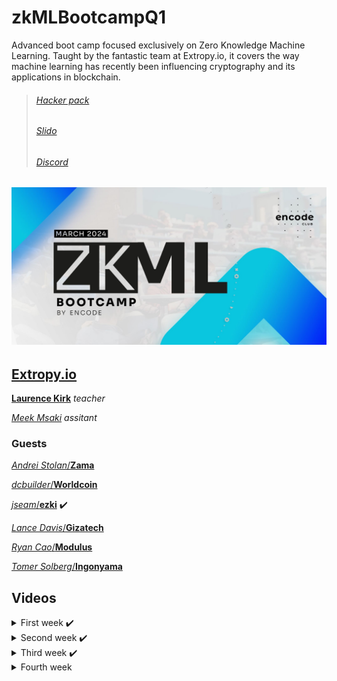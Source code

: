 # zkMLBootcampQ1

Advanced boot camp focused exclusively on Zero Knowledge Machine Learning. Taught by the fantastic team at Extropy.io, it covers the way machine learning has recently been influencing cryptography and its applications in blockchain.

> ###### [Hacker pack](https://encodeclub.notion.site/zkML-Bootcamp-Q1-2024-56797105136243a5b60d0cd509a13bf6)
>
> ###### [Slido](https://app.sli.do/event/erR9KGe8wQgsocRxxmpdjw)
>
> ###### [Discord](https://discord.gg/encodeclub)

## ![ZK](./img/ZK-ML_boot_banner_01.jpg)

## [Extropy.io](https://www.linkedin.com/company/extropy-io-ltd/)

[**Laurence Kirk**](https://www.linkedin.com/in/extropylaurence/) _teacher_

[_Meek Msaki_](https://www.linkedin.com/in/msaki/) _assitant_

### Guests

[_Andrei Stolan_/**Zama**](https://www.linkedin.com/in/andreistoian/)

[_dcbuilder_/**Worldcoin**](https://twitter.com/DCbuild3r)

[_jseam_/**ezki**](https://www.linkedin.com/in/jason-m-6147221/) ✔️

[_Lance Davis_/**Gizatech**](https://www.linkedin.com/in/lancendavis/)

[_Ryan Cao_/**Modulus**](https://www.linkedin.com/in/ryan-cao/)

[_Tomer Solberg_/**Ingonyama**](https://www.linkedin.com/in/tomer-solberg-a319a03/)

## Videos

<details>
<summary>First week ✔️</summary>

> [class 1](./class1)
> > 25 Mar [Fundamentals of ZKP and ML](https://youtu.be/1gkTFRL_asc)

> [class 2](./class2)
> > 26 Mar [Introduction to ML](https://youtu.be/y_Nl5PF8vX0)

> [class 3](./class3)
> > 27 Mar [Intro to zkML/Use cases](https://youtu.be/SnYBN3y3mp4)

> [class 4](./class4)
> > 28 Mar [EZKL workshop](https://youtu.be/2FWQvj4-3aw)

</details>
<details>
<summary>Second week ✔️</summary>

> [class 5](./class5)
> > 2 Apr [zkML timeline and challenges](https://youtu.be/6MXqRw7LLys)

> [class 6](./class6)
> > 3 Apr [zkSNARK process, commitment schemnes](https://youtu.be/reDs49uMvSA)

> [class 7](./class7)
> > 4 Apr [Modulus workshop](https://youtu.be/pjmNCduaYpY)

</details>
<details>
<summary>Third week ✔️</summary>

> [class 8](./class8)
> > 8 Apr [Ingonyama Workshop](https://www.youtube.com/watch?v=Lu4JFOR_Y-o)

> [class 9](./class9)
> > 9 Apr [zk Games Introduction](https://youtu.be/a5KHB5KtWfY)

> [class 10](./class10)
> > 10 Apr [Tensor Plonk / Zero Gravity](https://youtu.be/a5KHB5KtWfY)

> [class 11](./class11)
> > 11 Apr [Axiom / ERC-7007 / Hardware for zkML / Netron / Taceo / Modulus - GPT2](https://youtu.be/a5KHB5KtWfY)

</details>
<details>
<summary>Fourth week </summary>

> [class 12](./class12)
> > 15 Apr [ZAMA workshop](https://youtu.be/VxPMLcXJCo8)

> [class 13](./class12)
> > 16 Apr []()

</details>
